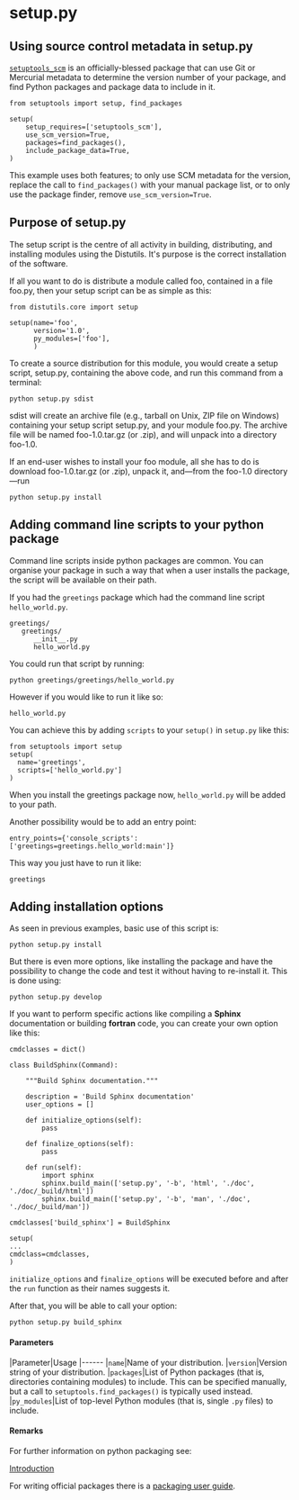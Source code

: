 # setup.py



## Using source control metadata in setup.py


[`setuptools_scm`](https://pypi.python.org/pypi/setuptools_scm) is an officially-blessed package that can use Git or Mercurial metadata to determine the version number of your package, and find Python packages and package data to include in it.

```
from setuptools import setup, find_packages

setup(
    setup_requires=['setuptools_scm'],
    use_scm_version=True,
    packages=find_packages(),
    include_package_data=True,
)

```

This example uses both features; to only use SCM metadata for the version, replace the call to `find_packages()` with your manual package list, or to only use the package finder, remove `use_scm_version=True`.



## Purpose of setup.py


The setup script is the centre of all activity in building, distributing, and installing modules using the Distutils. It's purpose is the correct installation of the software.

If all you want to do is distribute a module called foo, contained in a file foo.py, then your setup script can be as simple as this:

```
from distutils.core import setup

setup(name='foo',
      version='1.0',
      py_modules=['foo'],
      )

```

To create a source distribution for this module, you would create a setup script, setup.py, containing the above code, and run this command from a terminal:

```
python setup.py sdist

```

sdist will create an archive file (e.g., tarball on Unix, ZIP file on Windows) containing your setup script setup.py, and your module foo.py. The archive file will be named foo-1.0.tar.gz (or .zip), and will unpack into a directory foo-1.0.

If an end-user wishes to install your foo module, all she has to do is download foo-1.0.tar.gz (or .zip), unpack it, and—from the foo-1.0 directory—run

```
python setup.py install

```



## Adding command line scripts to your python package


Command line scripts inside python packages are common.  You can organise your package in such a way that when a user installs the package, the script will be available on their path.

If you had the `greetings` package which had the command line script `hello_world.py`.

```
greetings/
   greetings/
      __init__.py
      hello_world.py

```

You could run that script by running:

```
python greetings/greetings/hello_world.py

```

However if you would like to run it like so:

```
hello_world.py

```

You can achieve this by adding `scripts` to your `setup()` in `setup.py` like this:

```
from setuptools import setup
setup(
  name='greetings',
  scripts=['hello_world.py']
)

```

When you install the greetings package now, `hello_world.py` will be added to your path.

Another possibility would be to add an entry point:

```
entry_points={'console_scripts': ['greetings=greetings.hello_world:main']}

```

This way you just have to run it like:

```
greetings

```



## Adding installation options


As seen in previous examples, basic use of this script is:

```
python setup.py install

```

But there is even more options, like installing the package and have the possibility to change the code and test it without having to re-install it. This is done using:

```
python setup.py develop

```

If you want to perform specific actions like compiling a **Sphinx** documentation or building **fortran** code, you can create your own option like this:

```
cmdclasses = dict()

class BuildSphinx(Command):

    """Build Sphinx documentation."""

    description = 'Build Sphinx documentation'
    user_options = []

    def initialize_options(self):
        pass

    def finalize_options(self):
        pass

    def run(self):
        import sphinx
        sphinx.build_main(['setup.py', '-b', 'html', './doc', './doc/_build/html'])
        sphinx.build_main(['setup.py', '-b', 'man', './doc', './doc/_build/man'])

cmdclasses['build_sphinx'] = BuildSphinx

setup(
...
cmdclass=cmdclasses,
)

```

`initialize_options` and `finalize_options` will be executed before and after the `run` function as their names suggests it.

After that, you will be able to call your option:

```
python setup.py build_sphinx

```



#### Parameters


|Parameter|Usage
|------
|`name`|Name of your distribution.
|`version`|Version string of your distribution.
|`packages`|List of Python packages (that is, directories containing modules) to include. This can be specified manually, but a call to `setuptools.find_packages()` is typically used instead.
|`py_modules`|List of top-level Python modules (that is, single `.py` files) to include.



#### Remarks


For further information on python packaging see:

[Introduction](http://stackoverflow.com/documentation/python/1381/creating-python-packages/4500/introduction#t=201607281303534267585)

For writing official packages there is a [packaging user guide](https://packaging.python.org/).

